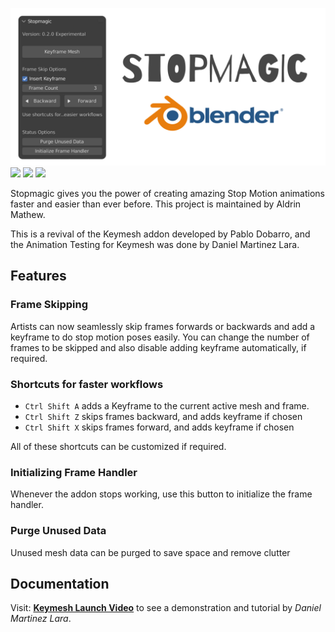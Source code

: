 ![](./media/cover.png)
[![](https://img.shields.io/badge/DOWNLOAD-2D8CFF?style=for-the-badge)](https://github.com/aldrinsartfactory/stopmagic/releases)
[![](https://img.shields.io/badge/OFFICIAL%20WIKI-palegreen?style=for-the-badge)](https://github.com/aldrinsartfactory/stopmagic/wiki)
[![](https://img.shields.io/badge/INSTALLATION%20INSTRUCTIONS-FFDD99?style=for-the-badge)](https://github.com/aldrinsartfactory/stopmagic/wiki/Installing-the-Addon)

Stopmagic gives you the power of creating amazing Stop Motion animations faster and easier than ever before. This project is maintained by Aldrin Mathew.

This is a revival of the Keymesh addon developed by Pablo Dobarro, and the Animation Testing for Keymesh was done by Daniel Martinez Lara.

## Features

### Frame Skipping
Artists can now seamlessly skip frames forwards or backwards and add a keyframe to do stop motion poses easily. You can change the number of frames to be skipped and also disable adding keyframe automatically, if required.

### Shortcuts for faster workflows
- `Ctrl Shift A` adds a Keyframe to the current active mesh and frame.
- `Ctrl Shift Z` skips frames backward, and adds keyframe if chosen
- `Ctrl Shift X` skips frames forward, and adds keyframe if chosen

All of these shortcuts can be customized if required.

### Initializing Frame Handler
Whenever the addon stops working, use this button to initialize the frame handler.

### Purge Unused Data
Unused mesh data can be purged to save space and remove clutter

## Documentation

Visit: [**Keymesh Launch Video**](https://vimeo.com/506765863) to see a demonstration and tutorial by *Daniel Martinez Lara*.
